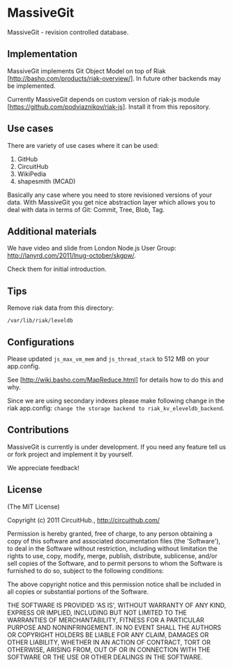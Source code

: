 # MassiveGit

MassiveGit - revision controlled database. 

## Implementation

MassiveGit implements Git Object Model  on top of Riak [http://basho.com/products/riak-overview/].
In future other backends may be implemented.

Currently MassiveGit depends on custom version of riak-js module [https://github.com/podviaznikov/riak-js].
Install it from this repository.

## Use cases

There are variety of use cases where it can be used:

1. GitHub
2. CircuitHub
3. WikiPedia
4. shapesmith (MCAD)

Basically any case where you need to store revisioned versions of your data. With MassiveGit you get nice abstraction layer which allows you to deal with data in terms of Git: Commit, Tree, Blob, Tag.

## Additional materials

We have video and slide from London Node.js User Group: http://lanyrd.com/2011/lnug-october/skgpw/.

Check them for initial introduction.

## Tips

Remove riak data from this directory:

`/var/lib/riak/leveldb`


## Configurations

Please updated `js_max_vm_mem` and `js_thread_stack` to 512 MB on your app.config.

See [http://wiki.basho.com/MapReduce.html] for details how to do this and why.

Since we are using secondary indexes please make following change in the riak app.config:
`change the storage backend to riak_kv_eleveldb_backend`.

## Contributions

MassiveGit is currently is under development. If you need any feature tell us or fork project and implement it by yourself.

We appreciate feedback!


## License

(The MIT License)

Copyright (c) 2011 CircuitHub., http://circuithub.com/

Permission is hereby granted, free of charge, to any person obtaining
a copy of this software and associated documentation files (the
'Software'), to deal in the Software without restriction, including
without limitation the rights to use, copy, modify, merge, publish,
distribute, sublicense, and/or sell copies of the Software, and to
permit persons to whom the Software is furnished to do so, subject to
the following conditions:

The above copyright notice and this permission notice shall be
included in all copies or substantial portions of the Software.

THE SOFTWARE IS PROVIDED 'AS IS', WITHOUT WARRANTY OF ANY KIND,
EXPRESS OR IMPLIED, INCLUDING BUT NOT LIMITED TO THE WARRANTIES OF
MERCHANTABILITY, FITNESS FOR A PARTICULAR PURPOSE AND NONINFRINGEMENT.
IN NO EVENT SHALL THE AUTHORS OR COPYRIGHT HOLDERS BE LIABLE FOR ANY
CLAIM, DAMAGES OR OTHER LIABILITY, WHETHER IN AN ACTION OF CONTRACT,
TORT OR OTHERWISE, ARISING FROM, OUT OF OR IN CONNECTION WITH THE
SOFTWARE OR THE USE OR OTHER DEALINGS IN THE SOFTWARE.

